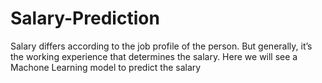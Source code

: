 # Salary-Prediction
Salary differs according to the job profile of the person. But generally, it’s the working experience that determines the salary. Here we will see a Machone Learning model to predict the salary
